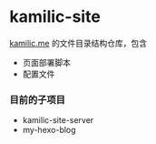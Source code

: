 # kamilic-site

[kamilic.me](kamilic.me)  的文件目录结构仓库，包含

- 页面部署脚本
- 配置文件

### 目前的子项目

- kamilic-site-server
- my-hexo-blog